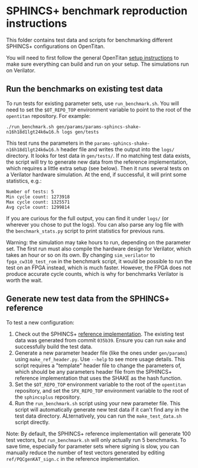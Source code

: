 # SPHINCS+ benchmark reproduction instructions

This folder contains test data and scripts for benchmarking different SPHINCS+
configurations on OpenTitan.

You will need to first follow the general OpenTitan [setup
instructions](https://opentitan.org/guides/getting_started/index.html) to make
sure everything can build and run on your setup.
The simulations run on Verilator.

## Run the benchmarks on existing test data

To run tests for existing parameter sets, use `run_benchmark.sh`.
You will need to set the `$OT_REPO_TOP` environment variable to point to the
root of the `opentitan` repository.
For example:
```console
./run_benchmark.sh gen/params/params-sphincs-shake-n16h18d1lgt24k6w16.h logs gen/tests
```
This test runs the parameters in the `params-sphincs-shake-n16h18d1lgt24k6w16.h`
header file and writes the output into the `logs/` directory.
It looks for test data in `gen/tests/`.
If no matching test data exists, the script will try to generate new data from the reference implementation, which requires a little extra setup (see below).
Then it runs several tests on a Verilator hardware simulation.
At the end, if successful, it will print some statistics, e.g.:
```console
Number of tests: 5
Min cycle count: 1273918
Max cycle count: 1325571
Avg cycle count: 1299814
```

If you are curious for the full output, you can find it under `logs/` (or
wherever you chose to put the logs).
You can also parse any log file with the `benchmark_stats.py` script to print statistics for previous runs.

Warning: the simulation may take hours to run, depending on the parameter set.
The first run must also compile the hardware design for Verilator, which takes an hour or so on its own.
By changing `sim_verilator` to `fpga_cw310_test_rom` in the benchmark script, it would be possible to run the test on an FPGA instead, which is much faster.
However, the FPGA does not produce accurate cycle counts, which is why for benchmarks Verilator is worth the wait.

## Generate new test data from the SPHINCS+ reference

To test a new configuration:
1. Check out the SPHINCS+ [reference implementation](https://github.com/sphincs/sphincsplus). The existing test data was generated from commit `035b39`. Ensure you can run `make` and successfully build the test data.
1. Generate a new parameter header file (like the ones under `gen/params`) using
   `make_ref_header.py`. Use `--help` to see more usage details. This script
   requires a "template" header file to change the parameters of, which should
   be any parameters header file from the SPHINCS+ reference implementation that
   uses the SHAKE as the hash function.
1. Set the `$OT_REPO_TOP` environment variable to the root of the `opentitan`
   repository, and set the `SPX_REPO_TOP` environment variable to the root of
   the `sphincsplus` repository.
1. Run the `run_benchmark.sh` script using your new parameter file. This script
   will automatically generate new test data if it can't find any in the test
   data directory. ALternatively, you can run the `make_test_data.sh` script
   directly.

Note: By default, the SPHINCS+ reference implementation will generate 100 test
vectors, but `run_benchmark.sh` will only actually run 5 benchmarks. To save
time, especially for parameter sets where signing is slow, you can manually
reduce the number of test vectors generated by editing `ref/PQCgenKAT_sign.c` in
the reference implementation.
